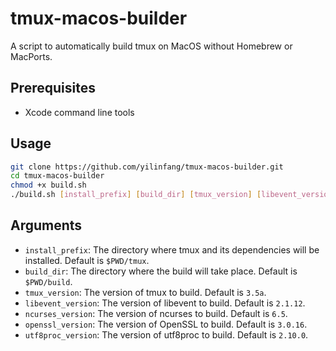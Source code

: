 # tmux-macos-builder

A script to automatically build tmux on MacOS without Homebrew or MacPorts.

## Prerequisites

- Xcode command line tools

## Usage

```bash
git clone https://github.com/yilinfang/tmux-macos-builder.git
cd tmux-macos-builder
chmod +x build.sh
./build.sh [install_prefix] [build_dir] [tmux_version] [libevent_version] [ncurses_version] [openssl_version] [utf8proc_version]
```

## Arguments

- `install_prefix`: The directory where tmux and its dependencies will be installed. Default is `$PWD/tmux`.
- `build_dir`: The directory where the build will take place. Default is `$PWD/build`.
- `tmux_version`: The version of tmux to build. Default is `3.5a`.
- `libevent_version`: The version of libevent to build. Default is `2.1.12`.
- `ncurses_version`: The version of ncurses to build. Default is `6.5`.
- `openssl_version`: The version of OpenSSL to build. Default is `3.0.16`.
- `utf8proc_version`: The version of utf8proc to build. Default is `2.10.0`.
